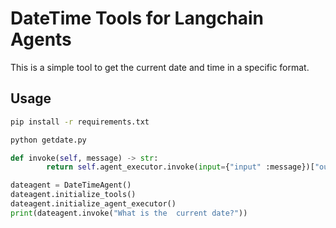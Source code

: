 # DateTime Tools for Langchain Agents 

This is a simple tool to get the current date and time in a specific format.

## Usage

```bash
pip install -r requirements.txt
```

```bash
python getdate.py
```

```python
def invoke(self, message) -> str:
        return self.agent_executor.invoke(input={"input" :message})["output"]
```

```python
dateagent = DateTimeAgent()
dateagent.initialize_tools()
dateagent.initialize_agent_executor()
print(dateagent.invoke("What is the  current date?"))
```
